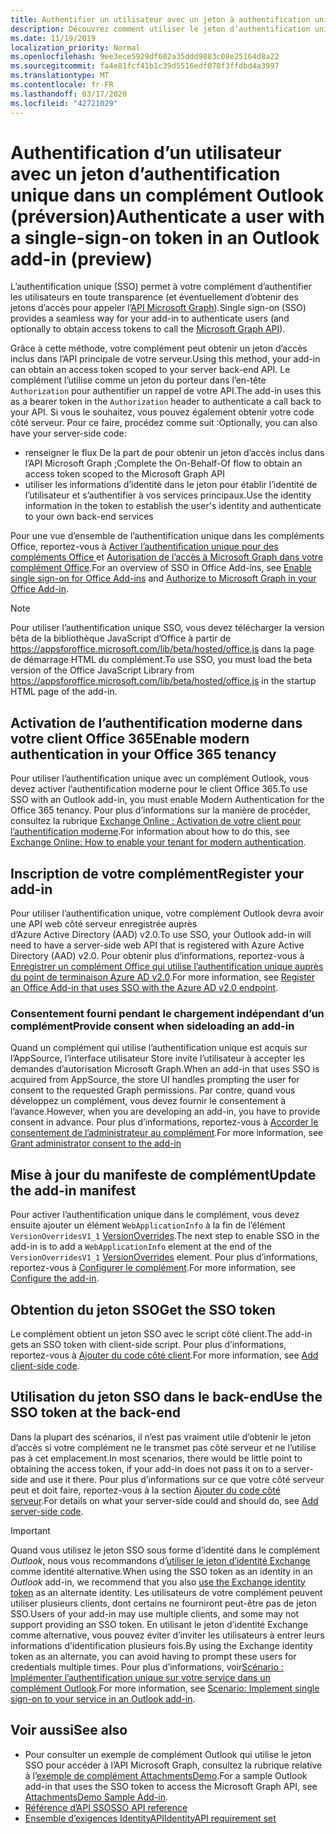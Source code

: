 ```yaml
---
title: Authentifier un utilisateur avec un jeton à authentification unique
description: Découvrez comment utiliser le jeton d’authentification unique fourni par un complément Outlook pour implémenter l’authentification unique (SSO) sur votre service.
ms.date: 11/19/2019
localization_priority: Normal
ms.openlocfilehash: 9ee3ece5929df602a35ddd9883c08e25164d8a22
ms.sourcegitcommit: fa4e81fcf41b1c39d5516edf078f3ffdbd4a3997
ms.translationtype: MT
ms.contentlocale: fr-FR
ms.lasthandoff: 03/17/2020
ms.locfileid: "42721029"
---
```

# <a name="authenticate-a-user-with-a-single-sign-on-token-in-an-outlook-add-in-preview"></a><span data-ttu-id="c3c26-103">Authentification d’un utilisateur avec un jeton d’authentification unique dans un complément Outlook (préversion)</span><span class="sxs-lookup"><span data-stu-id="c3c26-103">Authenticate a user with a single-sign-on token in an Outlook add-in (preview)</span></span>

<span data-ttu-id="c3c26-104">L’authentification unique (SSO) permet à votre complément d’authentifier les utilisateurs en toute transparence (et éventuellement d’obtenir des jetons d’accès pour appeler l’[API Microsoft Graph](/graph/overview)).</span><span class="sxs-lookup"><span data-stu-id="c3c26-104">Single sign-on (SSO) provides a seamless way for your add-in to authenticate users (and optionally to obtain access tokens to call the [Microsoft Graph API](/graph/overview)).</span></span>

<span data-ttu-id="c3c26-105">Grâce à cette méthode, votre complément peut obtenir un jeton d’accès inclus dans l’API principale de votre serveur.</span><span class="sxs-lookup"><span data-stu-id="c3c26-105">Using this method, your add-in can obtain an access token scoped to your server back-end API.</span></span> <span data-ttu-id="c3c26-106">Le complément l’utilise comme un jeton du porteur dans l’en-tête `Authorization` pour authentifier un rappel de votre API.</span><span class="sxs-lookup"><span data-stu-id="c3c26-106">The add-in uses this as a bearer token in the `Authorization` header to authenticate a call back to your API.</span></span> <span data-ttu-id="c3c26-107">Si vous le souhaitez, vous pouvez également obtenir votre code côté serveur. Pour ce faire, procédez comme suit :</span><span class="sxs-lookup"><span data-stu-id="c3c26-107">Optionally, you can also have your server-side code:</span></span>

- <span data-ttu-id="c3c26-108">renseigner le flux De la part de pour obtenir un jeton d’accès inclus dans l’API Microsoft Graph ;</span><span class="sxs-lookup"><span data-stu-id="c3c26-108">Complete the On-Behalf-Of flow to obtain an access token scoped to the Microsoft Graph API</span></span>
- <span data-ttu-id="c3c26-109">utiliser les informations d’identité dans le jeton pour établir l’identité de l’utilisateur et s’authentifier à vos services principaux.</span><span class="sxs-lookup"><span data-stu-id="c3c26-109">Use the identity information in the token to establish the user's identity and authenticate to your own back-end services</span></span>

<span data-ttu-id="c3c26-110">Pour une vue d’ensemble de l’authentification unique dans les compléments Office, reportez-vous à [Activer l’authentification unique pour des compléments Office ](../develop/sso-in-office-add-ins.md) et [Autorisation de l’accès à Microsoft Graph dans votre complément Office](../develop/authorize-to-microsoft-graph.md).</span><span class="sxs-lookup"><span data-stu-id="c3c26-110">For an overview of SSO in Office Add-ins, see [Enable single sign-on for Office Add-ins](../develop/sso-in-office-add-ins.md) and [Authorize to Microsoft Graph in your Office Add-in](../develop/authorize-to-microsoft-graph.md).</span></span>

> [!NOTE]
> <span data-ttu-id="c3c26-111">Pour utiliser l’authentification unique SSO, vous devez télécharger la version bêta de la bibliothèque JavaScript d’Office à partir de https://appsforoffice.microsoft.com/lib/beta/hosted/office.js dans la page de démarrage HTML du complément.</span><span class="sxs-lookup"><span data-stu-id="c3c26-111">To use SSO, you must load the beta version of the Office JavaScript Library from https://appsforoffice.microsoft.com/lib/beta/hosted/office.js in the startup HTML page of the add-in.</span></span>

## <a name="enable-modern-authentication-in-your-office-365-tenancy"></a><span data-ttu-id="c3c26-112">Activation de l’authentification moderne dans votre client Office 365</span><span class="sxs-lookup"><span data-stu-id="c3c26-112">Enable modern authentication in your Office 365 tenancy</span></span>

<span data-ttu-id="c3c26-113">Pour utiliser l’authentification unique avec un complément Outlook, vous devez activer l’authentification moderne pour le client Office 365.</span><span class="sxs-lookup"><span data-stu-id="c3c26-113">To use SSO with an Outlook add-in, you must enable Modern Authentication for the Office 365 tenancy.</span></span> <span data-ttu-id="c3c26-114">Pour plus d’informations sur la manière de procéder, consultez la rubrique [Exchange Online : Activation de votre client pour l’authentification moderne](https://social.technet.microsoft.com/wiki/contents/articles/32711.exchange-online-how-to-enable-your-tenant-for-modern-authentication.aspx).</span><span class="sxs-lookup"><span data-stu-id="c3c26-114">For information about how to do this, see [Exchange Online: How to enable your tenant for modern authentication](https://social.technet.microsoft.com/wiki/contents/articles/32711.exchange-online-how-to-enable-your-tenant-for-modern-authentication.aspx).</span></span>

## <a name="register-your-add-in"></a><span data-ttu-id="c3c26-115">Inscription de votre complément</span><span class="sxs-lookup"><span data-stu-id="c3c26-115">Register your add-in</span></span>

<span data-ttu-id="c3c26-116">Pour utiliser l’authentification unique, votre complément Outlook devra avoir une API web côté serveur enregistrée auprès d’Azure Active Directory (AAD) v2.0.</span><span class="sxs-lookup"><span data-stu-id="c3c26-116">To use SSO, your Outlook add-in will need to have a server-side web API that is registered with Azure Active Directory (AAD) v2.0.</span></span> <span data-ttu-id="c3c26-117">Pour obtenir plus d’informations, reportez-vous à [Enregistrer un complément Office qui utilise l’authentification unique auprès du point de terminaison Azure AD v2.0](../develop/register-sso-add-in-aad-v2.md).</span><span class="sxs-lookup"><span data-stu-id="c3c26-117">For more information, see [Register an Office Add-in that uses SSO with the Azure AD v2.0 endpoint](../develop/register-sso-add-in-aad-v2.md).</span></span>

### <a name="provide-consent-when-sideloading-an-add-in"></a><span data-ttu-id="c3c26-118">Consentement fourni pendant le chargement indépendant d’un complément</span><span class="sxs-lookup"><span data-stu-id="c3c26-118">Provide consent when sideloading an add-in</span></span>

<span data-ttu-id="c3c26-119">Quand un complément qui utilise l’authentification unique est acquis sur l’AppSource, l’interface utilisateur Store invite l’utilisateur à accepter les demandes d’autorisation Microsoft Graph.</span><span class="sxs-lookup"><span data-stu-id="c3c26-119">When an add-in that uses SSO is acquired from AppSource, the store UI handles prompting the user for consent to the requested Graph permissions.</span></span> <span data-ttu-id="c3c26-120">Par contre, quand vous développez un complément, vous devez fournir le consentement à l’avance.</span><span class="sxs-lookup"><span data-stu-id="c3c26-120">However, when you are developing an add-in, you have to provide consent in advance.</span></span> <span data-ttu-id="c3c26-121">Pour plus d’informations, reportez-vous à [Accorder le consentement de l’administrateur au complément](../develop/grant-admin-consent-to-an-add-in.md).</span><span class="sxs-lookup"><span data-stu-id="c3c26-121">For more information, see [Grant administrator consent to the add-in](../develop/grant-admin-consent-to-an-add-in.md)</span></span>

## <a name="update-the-add-in-manifest"></a><span data-ttu-id="c3c26-122">Mise à jour du manifeste de complément</span><span class="sxs-lookup"><span data-stu-id="c3c26-122">Update the add-in manifest</span></span>

<span data-ttu-id="c3c26-123">Pour activer l’authentification unique dans le complément, vous devez ensuite ajouter un élément `WebApplicationInfo` à la fin de l’élément `VersionOverridesV1_1` [VersionOverrides](../reference/manifest/versionoverrides.md).</span><span class="sxs-lookup"><span data-stu-id="c3c26-123">The next step to enable SSO in the add-in is to add a `WebApplicationInfo` element at the end of the `VersionOverridesV1_1` [VersionOverrides](../reference/manifest/versionoverrides.md) element.</span></span> <span data-ttu-id="c3c26-124">Pour plus d’informations, reportez-vous à [Configurer le complément](../develop/sso-in-office-add-ins.md#configure-the-add-in).</span><span class="sxs-lookup"><span data-stu-id="c3c26-124">For more information, see [Configure the add-in](../develop/sso-in-office-add-ins.md#configure-the-add-in).</span></span>

## <a name="get-the-sso-token"></a><span data-ttu-id="c3c26-125">Obtention du jeton SSO</span><span class="sxs-lookup"><span data-stu-id="c3c26-125">Get the SSO token</span></span>

<span data-ttu-id="c3c26-126">Le complément obtient un jeton SSO avec le script côté client.</span><span class="sxs-lookup"><span data-stu-id="c3c26-126">The add-in gets an SSO token with client-side script.</span></span> <span data-ttu-id="c3c26-127">Pour plus d’informations, reportez-vous à [Ajouter du code côté client](../develop/sso-in-office-add-ins.md#add-client-side-code).</span><span class="sxs-lookup"><span data-stu-id="c3c26-127">For more information, see [Add client-side code](../develop/sso-in-office-add-ins.md#add-client-side-code).</span></span>

## <a name="use-the-sso-token-at-the-back-end"></a><span data-ttu-id="c3c26-128">Utilisation du jeton SSO dans le back-end</span><span class="sxs-lookup"><span data-stu-id="c3c26-128">Use the SSO token at the back-end</span></span>

<span data-ttu-id="c3c26-129">Dans la plupart des scénarios, il n’est pas vraiment utile d’obtenir le jeton d’accès si votre complément ne le transmet pas côté serveur et ne l’utilise pas à cet emplacement.</span><span class="sxs-lookup"><span data-stu-id="c3c26-129">In most scenarios, there would be little point to obtaining the access token, if your add-in does not pass it on to a server-side and use it there.</span></span> <span data-ttu-id="c3c26-130">Pour plus d’informations sur ce que votre côté serveur peut et doit faire, reportez-vous à la section [Ajouter du code côté serveur](../develop/sso-in-office-add-ins.md#add-server-side-code).</span><span class="sxs-lookup"><span data-stu-id="c3c26-130">For details on what your server-side could and should do, see [Add server-side code](../develop/sso-in-office-add-ins.md#add-server-side-code).</span></span>

> [!IMPORTANT]
> <span data-ttu-id="c3c26-131">Quand vous utilisez le jeton SSO sous forme d’identité dans le complément *Outlook*, nous vous recommandons d’[utiliser le jeton d’identité Exchange](authenticate-a-user-with-an-identity-token.md) comme identité alternative.</span><span class="sxs-lookup"><span data-stu-id="c3c26-131">When using the SSO token as an identity in an *Outlook* add-in, we recommend that you also [use the Exchange identity token](authenticate-a-user-with-an-identity-token.md) as an alternate identity.</span></span> <span data-ttu-id="c3c26-132">Les utilisateurs de votre complément peuvent utiliser plusieurs clients, dont certains ne fourniront peut-être pas de jeton SSO.</span><span class="sxs-lookup"><span data-stu-id="c3c26-132">Users of your add-in may use multiple clients, and some may not support providing an SSO token.</span></span> <span data-ttu-id="c3c26-133">En utilisant le jeton d’identité Exchange comme alternative, vous pouvez éviter d’inviter les utilisateurs à entrer leurs informations d’identification plusieurs fois.</span><span class="sxs-lookup"><span data-stu-id="c3c26-133">By using the Exchange identity token as an alternate, you can avoid having to prompt these users for credentials multiple times.</span></span> <span data-ttu-id="c3c26-134">Pour plus d’informations, voir[Scénario : Implémenter l’authentification unique sur votre service dans un complément Outlook](implement-sso-in-outlook-add-in.md).</span><span class="sxs-lookup"><span data-stu-id="c3c26-134">For more information, see [Scenario: Implement single sign-on to your service in an Outlook add-in](implement-sso-in-outlook-add-in.md).</span></span>

## <a name="see-also"></a><span data-ttu-id="c3c26-135">Voir aussi</span><span class="sxs-lookup"><span data-stu-id="c3c26-135">See also</span></span>

- <span data-ttu-id="c3c26-136">Pour consulter un exemple de complément Outlook qui utilise le jeton SSO pour accéder à l’API Microsoft Graph, consultez la rubrique relative à l’[exemple de complément AttachmentsDemo](https://github.com/OfficeDev/outlook-add-in-attachments-demo).</span><span class="sxs-lookup"><span data-stu-id="c3c26-136">For a sample Outlook add-in that uses the SSO token to access the Microsoft Graph API, see [AttachmentsDemo Sample Add-in](https://github.com/OfficeDev/outlook-add-in-attachments-demo).</span></span>
- [<span data-ttu-id="c3c26-137">Référence d’API SSO</span><span class="sxs-lookup"><span data-stu-id="c3c26-137">SSO API reference</span></span>](../develop/sso-in-office-add-ins.md#sso-api-reference)
- [<span data-ttu-id="c3c26-138">Ensemble d’exigences IdentityAPI</span><span class="sxs-lookup"><span data-stu-id="c3c26-138">IdentityAPI requirement set</span></span>](../reference/requirement-sets/identity-api-requirement-sets.md)

